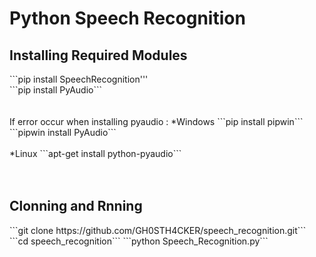 # Python Speech Recognition


<h2>Installing Required Modules</h2>
```pip install SpeechRecognition'''<br>
```pip install PyAudio```</br>
</br></br>
If error occur when installing pyaudio :
*Windows 
```pip install pipwin```</br>
```pipwin install PyAudio```</br></br>
*Linux
```apt-get install python-pyaudio```</br>
</br></br>
<h2>Clonning and Rnning</h2>
```git clone https://github.com/GH0STH4CKER/speech_recognition.git```
```cd speech_recognition```
```python Speech_Recognition.py```
